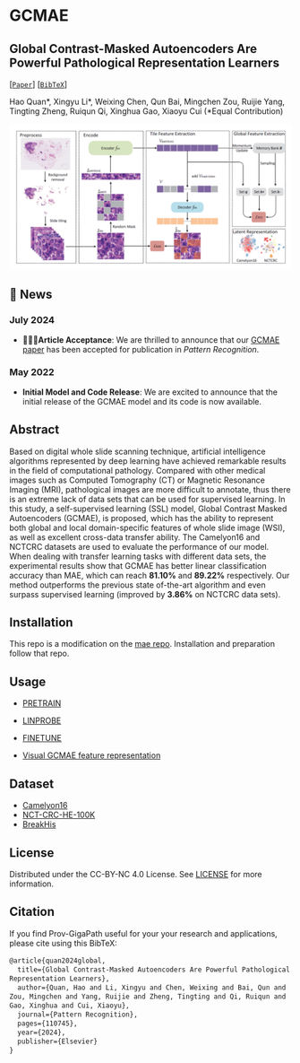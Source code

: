# GCMAE

## Global Contrast-Masked Autoencoders Are Powerful Pathological Representation Learners

[[`Paper`](https://doi.org/10.1016/j.patcog.2024.110745)] [[`BibTeX`](#Citation)]

Hao Quan*, Xingyu Li*, Weixing Chen, Qun Bai, Mingchen Zou, Ruijie Yang, Tingting Zheng, Ruiqun Qi, Xinghua Gao, Xiaoyu Cui (*Equal Contribution)

<p align="center">
  <img src="./GCMAE.png" width="800">
</p>

## 📢 News

### July 2024
- **🎉🎉🎉Article Acceptance**: We are thrilled to announce that our [GCMAE paper](https://doi.org/10.1016/j.patcog.2024.110745)  has been accepted for publication in *Pattern Recognition*.

### May 2022
- **Initial Model and Code Release**: We are excited to announce that the initial release of the GCMAE model and its code is now available. 


## Abstract
Based on digital whole slide scanning technique, artificial intelligence algorithms represented by deep learning have achieved remarkable results in the field of computational pathology. Compared with other medical images such as Computed Tomography (CT) or Magnetic Resonance Imaging (MRI), pathological images are more difficult to annotate, thus there is an extreme lack of data sets that can be used for supervised learning. In this study, a self-supervised learning (SSL) model, Global Contrast Masked Autoencoders (GCMAE), is proposed, which has the ability to represent both global and local domain-specific features of whole slide image (WSI), as well as excellent cross-data transfer ability. The Camelyon16 and NCTCRC datasets are used to evaluate the performance of our model. When dealing with transfer learning tasks with different data sets, the experimental results show that GCMAE has better linear classification accuracy than MAE, which can reach **81.10%** and **89.22%** respectively. Our method outperforms the previous state of-the-art algorithm and even surpass supervised learning (improved by **3.86%** on NCTCRC data sets).

## Installation
This repo is a modification on the [mae repo](https://github.com/facebookresearch/mae). Installation and preparation follow that repo.

## Usage

* [PRETRAIN](PRETRAIN.md)

* [LINPROBE](LINPROBE.md)

* [FINETUNE](FINETUNE.md)

* [ Visual GCMAE feature representation](VISUAL.md)

## Dataset
  * [Camelyon16](https://pan.baidu.com/s/1N0fqJR9u8yq-y6ZY0mSoUw?pwd=noms)
  * [NCT-CRC-HE-100K](https://zenodo.org/record/1214456)
  * [BreakHis](https://web.inf.ufpr.br/vri/databases/breast-cancer-histopathological-database-breakhis/)

## License
Distributed under the CC-BY-NC 4.0 License. See [LICENSE](LICENSE) for more information.

## Citation
If you find Prov-GigaPath useful for your your research and applications, please cite using this BibTeX:

```
@article{quan2024global,
  title={Global Contrast-Masked Autoencoders Are Powerful Pathological Representation Learners},
  author={Quan, Hao and Li, Xingyu and Chen, Weixing and Bai, Qun and Zou, Mingchen and Yang, Ruijie and Zheng, Tingting and Qi, Ruiqun and Gao, Xinghua and Cui, Xiaoyu},
  journal={Pattern Recognition},
  pages={110745},
  year={2024},
  publisher={Elsevier}
}
```
